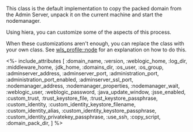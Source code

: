 This class is the default implementation to copy the packed domain from the Admin Server, unpack it on the current machine and start the nodemanager.

Using hiera, you can customize some of the aspects of this process.

When these customizations aren't enough, you can replace the class with your own class. See [wls_profile::node](./node.html) for an explanation on how to do this.

<%- include_attributes [
  :domain_name,
  :version,
  :weblogic_home,
  :log_dir,
  :middleware_home,
  :jdk_home,
  :domains_dir,
  :os_user,
  :os_group,
  :adminserver_address,
  :adminserver_port,
  :administration_port,
  :administration_port_enabled,
  :adminserver_ssl_port,
  :nodemanager_address,
  :nodemanager_properties,
  :nodemanager_wait,
  :weblogic_user,
  :weblogic_password,
  :java_update_window,
  :jsse_enabled,
  :custom_trust,
  :trust_keystore_file,
  :trust_keystore_passphrase,
  :custom_identity,
  :custom_identity_keystore_filename,
  :custom_identity_alias,
  :custom_identity_keystore_passphrase,
  :custom_identity_privatekey_passphrase,
  :use_ssh,
  :copy_script,
  :domain_pack_dir,
] %>


